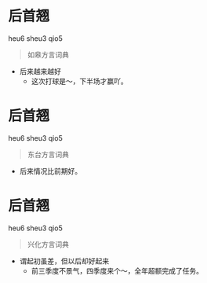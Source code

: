 # 后首翘
heu6 sheu3 qio5
> 如皋方言词典
- 后来越来越好
  - 这次打球是～，下半场才赢吖。

# 后首翘
heu6 sheu3 qio5
> 东台方言词典
- 后来情况比前期好。

# 后首翘
heu6 sheu3 qio5
> 兴化方言词典
- 谓起初虽差，但以后却好起来
  - 前三季度不景气，四季度来个～，全年超额完成了任务。
